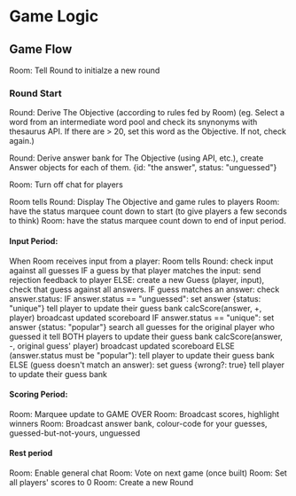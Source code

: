 # Game Logic

## Game Flow
Room: Tell Round to initialze a new round

### Round Start
Round: Derive The Objective (according to rules fed by Room)
  (eg. Select a word from an intermediate word pool and check its snynonyms with thesaurus API.  If there are > 20, set this word as the Objective.  If not, check again.)

Round: Derive answer bank for The Objective (using API, etc.), create Answer objects for each of them.
  {id: "the answer", status: "unguessed"}

Room: Turn off chat for players

Room tells Round: Display The Objective and game rules to players
Room: have the status marquee count down to start (to give players a few seconds to think)
Room: have the status marquee count down to end of input period.

#### Input Period:

When Room receives input from a player:
Room tells Round:
  check input against all guesses
  IF a guess by that player matches the input:
    send rejection feedback to player
  ELSE:
    create a new Guess (player, input),
    check that guess against all answers.
    IF guess matches an answer:
      check answer.status:
        IF answer.status == "unguessed":
          set answer {status: "unique"}
          tell player to update their guess bank
          calcScore(answer, +, player)
          broadcast updated scoreboard
        IF answer.status == "unique":
          set answer {status: "popular"}
          search all guesses for the original player who guessed it
          tell BOTH players to update their guess bank
          calcScore(answer, -, original guess' player)
          broadcast updated scoreboard
        ELSE (answer.status must be "popular"):
          tell player to update their guess bank
    ELSE (guess doesn't match an answer):
      set guess {wrong?: true}
      tell player to update their guess bank




#### Scoring Period:

Room: Marquee update to GAME OVER
Room: Broadcast scores, highlight winners
Room: Broadcast answer bank, colour-code for your guesses, guessed-but-not-yours, unguessed

#### Rest period

Room: Enable general chat
Room: Vote on next game (once built)
Room: Set all players' scores to 0
Room: Create a new Round

